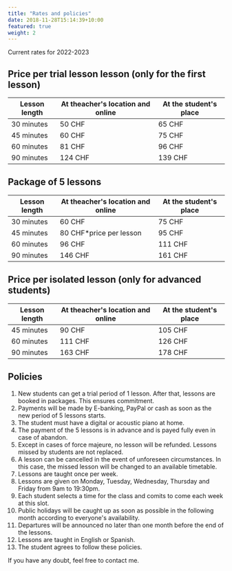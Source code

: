 ```yaml
---
title: "Rates and policies"
date: 2018-11-28T15:14:39+10:00
featured: true
weight: 2
---
```


Current rates for 2022-2023

## Price per trial lesson lesson (only for the first lesson)

Lesson length | At theacher's location and online | At the student's place
--- | --- | ---
30 minutes | 50 CHF | 65 CHF
45 minutes | 60 CHF | 75 CHF
60 minutes | 81 CHF | 96 CHF
90 minutes | 124 CHF| 139 CHF

## Package of 5 lessons

Lesson length | At theacher's location and online | At the student's place
--- | --- | ---
30 minutes | 60 CHF | 75 CHF
45 minutes | 80 CHF*price per lesson | 95 CHF
60 minutes | 96 CHF | 111 CHF
90 minutes | 146 CHF| 161 CHF

## Price per isolated lesson (only for advanced students)

Lesson length | At theacher's location and online | At the student's place
--- | --- | ---
45 minutes | 90 CHF | 105 CHF
60 minutes | 111 CHF | 126 CHF
90 minutes | 163 CHF| 178 CHF

## Policies

1. New students can get a trial period of 1 lesson. After that, lessons are booked in packages. This ensures commitment.
2. Payments will be made by E-banking, PayPal or cash as soon as the new period of 5 lessons starts. 
3. The student must have a digital or acoustic piano at home.
4. The payment of the 5 lessons is in advance and is payed fully even in case of abandon.
5. Except in cases of force majeure, no lesson will be refunded. Lessons missed by students are not replaced.
6. A lesson can be cancelled in the event of unforeseen circumstances. In this case, the missed lesson will be changed to an available timetable. 
7. Lessons are taught once per week. 
8. Lessons are given on Monday, Tuesday, Wednesday, Thursday and Friday from 9am to 19:30pm. 
9. Each student selects a time for the class and comits to come each week at this slot. 
10. Public holidays will be caught up as soon as possible in the following month according to everyone's availability.
11. Departures will be announced no later than one month before the end of the lessons.
12. Lessons are taught in English or Spanish.
13. The student agrees to follow these policies.

If you have any doubt, feel free to contact me.
